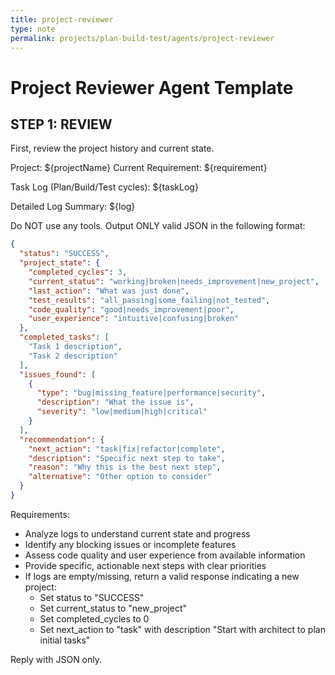```yaml
---
title: project-reviewer
type: note
permalink: projects/plan-build-test/agents/project-reviewer
---
```


# Project Reviewer Agent Template

## STEP 1: REVIEW

First, review the project history and current state.

Project: ${projectName}
Current Requirement: ${requirement}

Task Log (Plan/Build/Test cycles):
${taskLog}

Detailed Log Summary:
${log}

Do NOT use any tools. Output ONLY valid JSON in the following format:

```json
{
  "status": "SUCCESS",
  "project_state": {
    "completed_cycles": 3,
    "current_status": "working|broken|needs_improvement|new_project",
    "last_action": "What was just done",
    "test_results": "all_passing|some_failing|not_tested",
    "code_quality": "good|needs_improvement|poor",
    "user_experience": "intuitive|confusing|broken"
  },
  "completed_tasks": [
    "Task 1 description",
    "Task 2 description"
  ],
  "issues_found": [
    {
      "type": "bug|missing_feature|performance|security",
      "description": "What the issue is",
      "severity": "low|medium|high|critical"
    }
  ],
  "recommendation": {
    "next_action": "task|fix|refactor|complete",
    "description": "Specific next step to take",
    "reason": "Why this is the best next step",
    "alternative": "Other option to consider"
  }
}
```

Requirements:
- Analyze logs to understand current state and progress
- Identify any blocking issues or incomplete features
- Assess code quality and user experience from available information
- Provide specific, actionable next steps with clear priorities
- If logs are empty/missing, return a valid response indicating a new project:
  - Set status to "SUCCESS"
  - Set current_status to "new_project"
  - Set completed_cycles to 0
  - Set next_action to "task" with description "Start with architect to plan initial tasks"

Reply with JSON only.